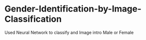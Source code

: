 # Gender-Identification-by-Image-Classification
Used Neural Network to classify and Image intro Male or Female
